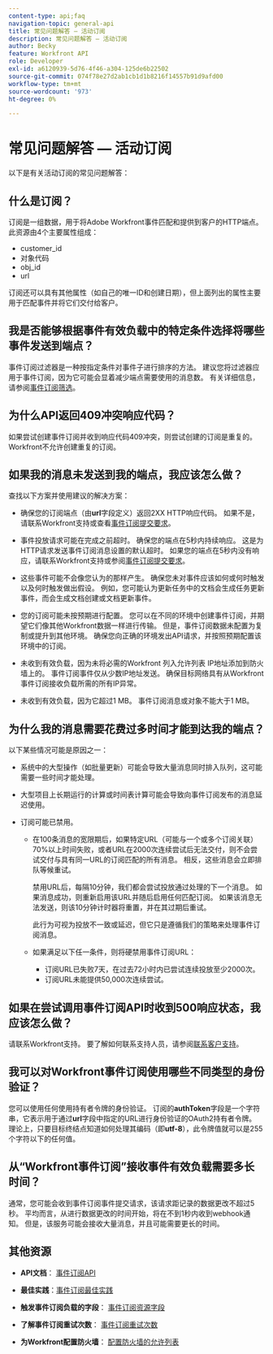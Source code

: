 ```yaml
---
content-type: api;faq
navigation-topic: general-api
title: 常见问题解答 — 活动订阅
description: 常见问题解答 — 活动订阅
author: Becky
feature: Workfront API
role: Developer
exl-id: a6120939-5d76-4f46-a304-125de6b22502
source-git-commit: 074f78e27d2ab1cb1d1b8216f14557b91d9afd00
workflow-type: tm+mt
source-wordcount: '973'
ht-degree: 0%

---
```


# 常见问题解答 — 活动订阅

<!--
{{highlighted-preview}}
-->

以下是有关活动订阅的常见问题解答：

## 什么是订阅？

订阅是一组数据，用于将Adobe Workfront事件匹配和提供到客户的HTTP端点。 此资源由4个主要属性组成：

* customer_id
* 对象代码
* obj_id
* url

订阅还可以具有其他属性（如自己的唯一ID和创建日期），但上面列出的属性主要用于匹配事件并将它们交付给客户。

## 我是否能够根据事件有效负载中的特定条件选择将哪些事件发送到端点？

事件订阅过滤器是一种按指定条件对事件子进行排序的方法。 建议您将过滤器应用于事件订阅，因为它可能会显着减少端点需要使用的消息数。 有关详细信息，请参阅[事件订阅筛选](../../wf-api/general/event-subs-api.md#event)。

## 为什么API返回409冲突响应代码？

如果尝试创建事件订阅并收到响应代码409冲突，则尝试创建的订阅是重复的。 Workfront不允许创建重复的订阅。

## 如果我的消息未发送到我的端点，我应该怎么做？

查找以下方案并使用建议的解决方案：

* 确保您的订阅端点（由&#x200B;**url**&#x200B;字段定义）返回2XX HTTP响应代码。 如果不是，请联系Workfront支持或查看[事件订阅提交要求](../../wf-api/general/setup-event-sub-endpoint.md)。

* 事件投放请求可能在完成之前超时。 确保您的端点在5秒内持续响应。 这是为HTTP请求发送事件订阅消息设置的默认超时。 如果您的端点在5秒内没有响应，请联系Workfront支持或参阅[事件订阅提交要求](../../wf-api/general/setup-event-sub-endpoint.md)。
* 这些事件可能不会像您认为的那样产生。 确保您未对事件应该如何或何时触发以及何时触发做出假设。 例如，您可能认为更新任务中的文档会生成任务更新事件，而会生成文档创建或文档更新事件。
* 您的订阅可能未按预期进行配置。 您可以在不同的环境中创建事件订阅，并期望它们像其他Workfront数据一样进行传输。 但是，事件订阅数据未配置为复制或提升到其他环境。 确保您向正确的环境发出API请求，并按照预期配置该环境中的订阅。
* 未收到有效负载，因为未将必需的Workfront 列入允许列表 IP地址添加到防火墙上的。 事件订阅事件仅从少数IP地址发送。 确保目标网络具有从Workfront事件订阅接收负载所需的所有IP异常。
* 未收到有效负载，因为它超过1 MB。 事件订阅消息或对象不能大于1 MB。

## 为什么我的消息需要花费过多时间才能到达我的端点？

以下某些情况可能是原因之一：

* 系统中的大型操作（如批量更新）可能会导致大量消息同时排入队列，这可能需要一些时间才能处理。
* 大型项目上长期运行的计算或时间表计算可能会导致向事件订阅发布的消息延迟使用。
* 订阅可能已禁用。

   * 在100条消息的宽限期后，如果特定URL（可能与一个或多个订阅关联）70%以上时间失败，或者URL在2000次连续尝试后无法交付，则不会尝试交付与具有同一URL的订阅匹配的所有消息。 相反，这些消息会立即排队等候重试。

     禁用URL后，每隔10分钟，我们都会尝试投放通过处理的下一个消息。 如果消息成功，则重新启用该URL并随后启用任何匹配订阅。 如果该消息无法发送，则该10分钟计时器将重置，并在其过期后重试。

     此行为可视为投放不一致或延迟，但它只是遵循我们的策略来处理事件订阅消息。

   * 如果满足以下任一条件，则将硬禁用事件订阅URL：

      * 订阅URL已失败7天，在过去72小时内已尝试连续投放至少2000次。
      * 订阅URL未能提供50,000次连续尝试。

## 如果在尝试调用事件订阅API时收到500响应状态，我应该怎么做？

请联系Workfront支持。 要了解如何联系支持人员，请参阅[联系客户支持](../../workfront-basics/tips-tricks-and-troubleshooting/contact-customer-support.md)。

## 我可以对Workfront事件订阅使用哪些不同类型的身份验证？

您可以使用任何使用持有者令牌的身份验证。 订阅的&#x200B;**authToken**&#x200B;字段是一个字符串，它表示用于通过&#x200B;**url**&#x200B;字段中指定的URL进行身份验证的OAuth2持有者令牌。 理论上，只要目标终结点知道如何处理其编码（即&#x200B;**utf-8**），此令牌值就可以是255个字符以下的任何值。

## 从“Workfront事件订阅”接收事件有效负载需要多长时间？

通常，您可能会收到事件订阅事件提交请求，该请求距记录的数据更改不超过5秒。 平均而言，从进行数据更改的时间开始，将在不到1秒内收到webhook通知。 但是，该服务可能会接收大量消息，并且可能需要更长的时间。

## 其他资源

* **API文档**： [事件订阅API](../../wf-api/general/event-subs-api.md)

* **最佳实践**：[事件订阅最佳实践](../../wf-api/general/event-sub-best-practice.md)

* **触发事件订阅负载的字段**： [事件订阅资源字段](../../wf-api/api/event-sub-resource-fields.md)

* **了解事件订阅重试次数**： [事件订阅重试次数](../../wf-api/api/event-sub-retries.md)

* **为Workfront配置防火墙**： [配置防火墙的允许列表](../../administration-and-setup/get-started-wf-administration/configure-your-firewall.md)

